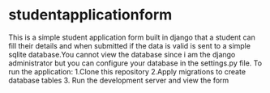 # studentapplicationform
This is a simple student application form built in django that a student can fill their details and when submitted if the data is valid is sent to a simple sqlite database.You cannot view the database since i am the django administrator but you can configure your database in the settings.py file.
To run the application:
1.Clone this repository
2.Apply migrations to create database tables
3. Run the development server and view the form
